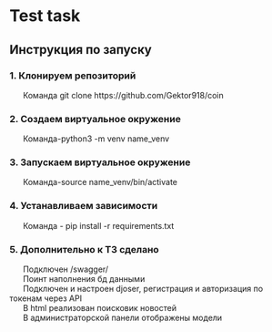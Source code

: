 <h1>Test task</h1>

<h2>Инструкция по запуску</h2>

<h3>1. Клонируем репозиторий </h3>
&nbsp &nbsp &nbsp Команда git clone https://github.com/Gektor918/coin

<h3>2. Создаем виртуальное окружение</h3>
&nbsp &nbsp &nbsp Команда-python3 -m venv name_venv

<h3>3. Запускаем виртуальное окружение</h3>
&nbsp &nbsp &nbsp Команда-source name_venv/bin/activate

<h3>4. Устанавливаем зависимости</h3>
&nbsp &nbsp &nbsp Команда - pip install -r requirements.txt


<h3>5. Дополнительно к ТЗ сделано</h3>
&nbsp &nbsp &nbsp Подключен /swagger/ <br>
&nbsp &nbsp &nbsp Поинт наполнения бд данными <br>
&nbsp &nbsp &nbsp Подключен и настроен djoser, регистрация и авторизация по токенам через API <br>
&nbsp &nbsp &nbsp В html реализован поисковик новостей <br>
&nbsp &nbsp &nbsp В администраторской панели отображены модели
